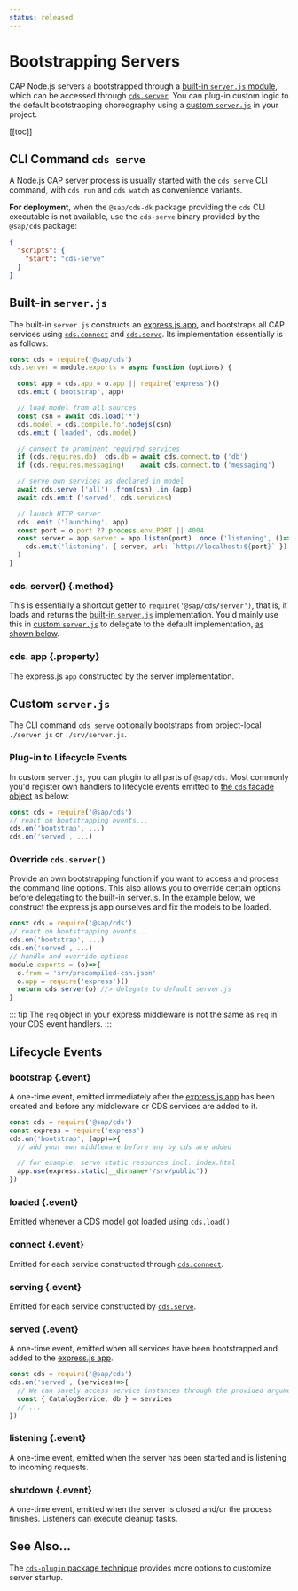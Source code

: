 ```yaml
---
status: released
---
```




# Bootstrapping Servers





CAP Node.js servers a bootstrapped through a [built-in `server.js` module](#built-in-server-js), which can be accessed through [`cds.server`](#cds-server). You can plug-in custom logic to the default bootstrapping choreography using a [custom `server.js`](#custom-server-js) in your project.



[[toc]]



## CLI Command `cds serve`

A Node.js CAP server process is usually started with the `cds serve` CLI command,
with `cds run` and `cds watch` as convenience variants.

**For deployment**, when the `@sap/cds-dk` package providing the `cds` CLI executable is not available, use the `cds-serve` binary provided by the `@sap/cds` package:

```json
{
  "scripts": {
    "start": "cds-serve"
  }
}
```







##  Built-in `server.js`

The built-in `server.js` constructs an [express.js app](cds-facade#cds-app), and bootstraps all CAP services using [`cds.connect`](cds-connect) and [`cds.serve`](cds-serve).
Its implementation essentially is as follows:

```js
const cds = require('@sap/cds')
cds.server = module.exports = async function (options) {

  const app = cds.app = o.app || require('express')()
  cds.emit ('bootstrap', app)

  // load model from all sources
  const csn = await cds.load('*')
  cds.model = cds.compile.for.nodejs(csn)
  cds.emit ('loaded', cds.model)

  // connect to prominent required services
  if (cds.requires.db)  cds.db = await cds.connect.to ('db')
  if (cds.requires.messaging)    await cds.connect.to ('messaging')

  // serve own services as declared in model
  await cds.serve ('all') .from(csn) .in (app)
  await cds.emit ('served', cds.services)

  // launch HTTP server
  cds .emit ('launching', app)
  const port = o.port ?? process.env.PORT || 4004
  const server = app.server = app.listen(port) .once ('listening', ()=>
    cds.emit('listening', { server, url: `http://localhost:${port}` })
  )
}
```



### cds. server() {.method}

This is essentially a shortcut getter to `require('@sap/cds/server')`, that is, it loads and returns
the [built-in `server.js`](#built-in-server-js) implementation.
You'd mainly use this in [custom `server.js`](#custom-server-js) to delegate to the default implementation, [as shown below](#override-cds-server).



### cds. app {.property}

The express.js `app` constructed by the server implementation.



##   Custom `server.js`

The CLI command `cds serve` optionally bootstraps from project-local `./server.js` or  `./srv/server.js`.

### Plug-in to Lifecycle Events

In custom `server.js`, you can plugin to all parts of `@sap/cds`.  Most commonly you'd register own handlers to lifecycle events emitted to [the `cds` facade object](cds-facade) as below:

```js
const cds = require('@sap/cds')
// react on bootstrapping events...
cds.on('bootstrap', ...)
cds.on('served', ...)
```

### Override `cds.server()`

Provide an own bootstrapping function if you want to access and process the command line options.
This also allows you to override certain options before delegating to the built-in server.js.
In the example below, we construct the express.js app ourselves and fix the models to be loaded.

```js
const cds = require('@sap/cds')
// react on bootstrapping events...
cds.on('bootstrap', ...)
cds.on('served', ...)
// handle and override options
module.exports = (o)=>{
  o.from = 'srv/precompiled-csn.json'
  o.app = require('express')()
  return cds.server(o) //> delegate to default server.js
}
```

::: tip
The `req` object in your express middleware is not the same as `req` in your CDS event handlers.
:::



## Lifecycle Events

### bootstrap {.event}

A one-time event, emitted immediately after the [express.js app](cds-facade#cds-app)
has been created and before any middleware or CDS services are added to it.

```js
const cds = require('@sap/cds')
const express = require('express')
cds.on('bootstrap', (app)=>{
  // add your own middleware before any by cds are added

  // for example, serve static resources incl. index.html
  app.use(express.static(__dirname+'/srv/public'))
})
```


### loaded {.event}

Emitted whenever a CDS model got loaded using `cds.load()`



### connect {.event}

Emitted for each service constructed through [`cds.connect`](cds-connect).



### serving {.event}

Emitted for each service constructed by [`cds.serve`](cds-serve).



### served {.event}

A one-time event, emitted when all services have been bootstrapped and added to the [express.js app](cds-facade#cds-app).

```js
const cds = require('@sap/cds')
cds.on('served', (services)=>{
  // We can savely access service instances through the provided argument:
  const { CatalogService, db } = services
  // ...
})
```



### listening {.event}

A one-time event, emitted when the server has been started and is listening to incoming requests.



### shutdown {.event}

A one-time event, emitted when the server is closed and/or the process finishes.  Listeners can execute cleanup tasks.







## See Also...

The [`cds-plugin` package technique](cds-plugins) provides more options to customize server startup.